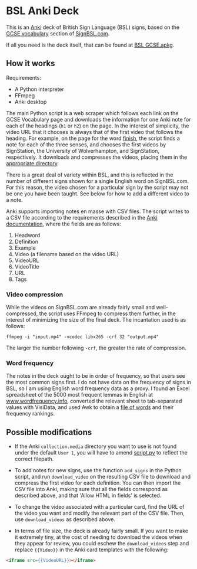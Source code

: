 # BSL Anki Deck

This is an [Anki](https://docs.ankiweb.net) deck of British Sign Language (BSL) signs, based on the [GCSE vocabulary](https://www.signbsl.com/gcse-vocabulary) section of [SignBSL.com](https://www.signbsl.com/).

If all you need is the deck itself, that can be found at [BSL GCSE.apkg](BSL%20GCSE.apkg).

## How it works

Requirements:

- A Python interpreter
- FFmpeg
- Anki desktop

The main Python script is a web scraper which follows each link on the GCSE Vocabulary page and downloads the information for one Anki note for each of the headings (`h1` or `h2`) on the page. In the interest of simplicity, the video URL that it chooses is always that of the first video that follows the heading. For example, on the page for the word [finish](https://www.signbsl.com/sign/finish), the script finds a note for each of the three senses, and chooses the first videos by SignStation, the University of Wolverhampton, and SignStation, respectively. It downloads and compresses the videos, placing them in the [appropriate directory](https://docs.ankiweb.net/importing/text-files.html#importing-media).

There is a great deal of variety within BSL, and this is reflected in the number of different signs shown for a single English word on SignBSL.com. For this reason, the video chosen for a particular sign by the script may not be one you have been taught. See below for how to add a different video to a note.

Anki supports importing notes en masse with CSV files. The script writes to a CSV file according to the requirements described in the [Anki documentation](https://docs.ankiweb.net/importing/text-files.html), where the fields are as follows:

1. Headword
2. Definition
3. Example
4. Video (a filename based on the video URL)
5. VideoURL
6. VideoTitle
7. URL
8. Tags

### Video compression

While the videos on SignBSL.com are already fairly small and well-compressed, the script uses FFmpeg to compress them further, in the interest of minimizing the size of the final deck. The incantation used is as follows:

``` shell
ffmpeg -i "input.mp4" -vcodec libx265 -crf 32 "output.mp4"
```

The larger the number following `-crf`, the greater the rate of compression.

### Word frequency

The notes in the deck ought to be in order of frequency, so that users see the most common signs first. I do not have data on the frequency of signs in BSL, so I am using English word frequency data as a proxy. I found an Excel spreadsheet of the 5000 most frequent lemmas in English at www.wordfrequency.info, converted the relevant sheet to tab-separated values with VisiData, and used Awk to obtain a [file of words](frequency.txt) and their frequency rankings.

## Possible modifications

- If the Anki `collection.media` directory you want to use is not found under the default `User 1`, you will have to amend [script.py](script.py) to reflect the correct filepath.

- To add notes for new signs, use the function `add_signs` in the Python script, and run `download_video` on the resulting CSV file to download and compress the first video for each definition. You can then import the CSV file into Anki, making sure that all the fields correspond as described above, and that 'Allow HTML in fields' is selected.

- To change the video associated with a particular card, find the URL of the video you want and modify the relevant part of the CSV file. Then, use `download_videos` as described above.

- In terms of file size, the deck is already fairly small. If you want to make it extremely tiny, at the cost of needing to download the videos when they appear for review, you could eschew the `download_videos` step and replace `{{Video}}` in the Anki card templates with the following:

``` html
<iframe src={{VideoURL}}></iframe>
```
